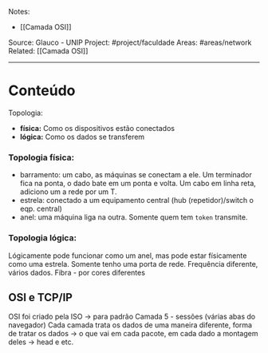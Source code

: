 Notes:
- [[Camada OSI]]

Source: Glauco - UNIP
Project: #project/faculdade 
Areas: #areas/network 
Related: [[Camada OSI]]

---

# Conteúdo

Topologia:
- **física:** Como os dispositivos estão conectados
- **lógica:** Como os dados se transferem

### Topologia física:

- barramento: um cabo, as máquinas se conectam a ele. Um terminador fica na ponta, o dado bate em um ponta e volta. Um cabo em linha reta, adiciono um a rede por um T.
- estrela: conectado a um equipamento central (hub (repetidor)/switch o eqp. central)
- anel: uma máquina liga na outra. Somente quem tem `token` transmite.

### Topologia lógica:

Lógicamente pode funcionar como um anel, mas pode estar físicamente como uma estrela. Somente tenho uma porta de rede.
Frequência diferente, vários dados.
Fibra - por cores diferentes

## OSI e TCP/IP

OSI foi criado pela ISO → para padrão
Camada 5 - sessões (várias abas do navegador)
Cada camada trata os dados de uma maneira diferente, forma de tratar os dados → o que vai em cada pacote, em cada dado a montagem deles → head e etc.
